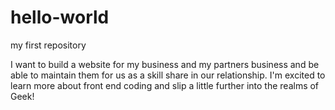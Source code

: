 # hello-world
my first repository

I want to build a website for my business and my partners business and be able to maintain them for us as a skill share in our relationship. I'm excited to learn more about front end coding and slip a little further into the realms of Geek! 
